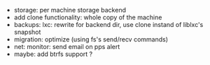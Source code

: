 * storage: per machine storage backend
* add clone functionality: whole copy of the machine
* backups: lxc: rewrite for backend dir, use clone instand of liblxc's snapshot
* migration: optimize (using fs's send/recv commands)
* net: monitor: send email on pps alert
* maybe: add btrfs support ?

